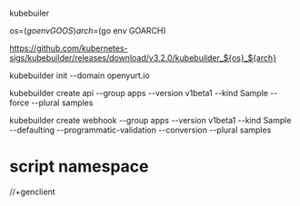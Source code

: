 
kubebuiler

os=$(go env GOOS)
arch=$(go env GOARCH)

https://github.com/kubernetes-sigs/kubebuilder/releases/download/v3.2.0/kubebuilder_${os}_${arch}


kubebuilder init --domain openyurt.io

kubebuilder create api --group apps --version v1beta1 --kind Sample --force --plural samples

kubebuilder create webhook --group apps --version v1beta1 --kind Sample --defaulting --programmatic-validation --conversion --plural samples


# script namespace

//+genclient
